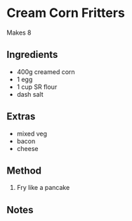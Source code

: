 # Cream Corn Fritters

Makes 8

## Ingredients

* 400g creamed corn
* 1 egg
* 1 cup SR flour
* dash salt

## Extras

* mixed veg
* bacon
* cheese

## Method

1. Fry like a pancake

## Notes
